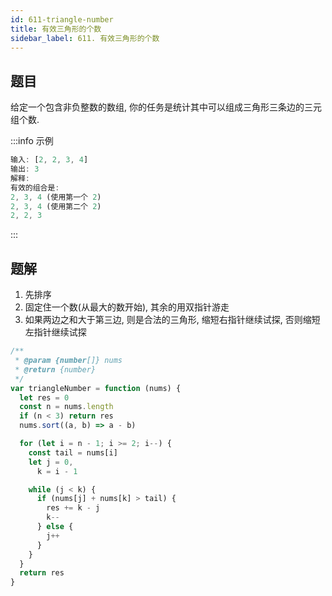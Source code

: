 ```yaml
---
id: 611-triangle-number
title: 有效三角形的个数
sidebar_label: 611. 有效三角形的个数
---
```


## 题目

给定一个包含非负整数的数组, 你的任务是统计其中可以组成三角形三条边的三元组个数.

:::info 示例

```ts
输入: [2, 2, 3, 4]
输出: 3
解释:
有效的组合是:
2, 3, 4 (使用第一个 2)
2, 3, 4 (使用第二个 2)
2, 2, 3
```

:::

## 题解

1. 先排序
2. 固定住一个数(从最大的数开始), 其余的用双指针游走
3. 如果两边之和大于第三边, 则是合法的三角形, 缩短右指针继续试探, 否则缩短左指针继续试探

```ts
/**
 * @param {number[]} nums
 * @return {number}
 */
var triangleNumber = function (nums) {
  let res = 0
  const n = nums.length
  if (n < 3) return res
  nums.sort((a, b) => a - b)

  for (let i = n - 1; i >= 2; i--) {
    const tail = nums[i]
    let j = 0,
      k = i - 1

    while (j < k) {
      if (nums[j] + nums[k] > tail) {
        res += k - j
        k--
      } else {
        j++
      }
    }
  }
  return res
}
```
